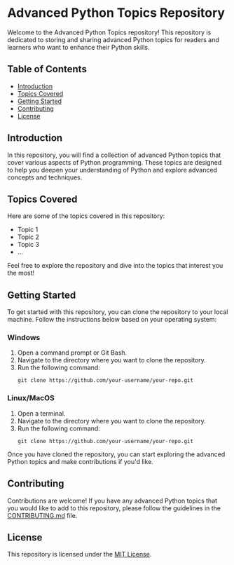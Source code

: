# Advanced Python Topics Repository

Welcome to the Advanced Python Topics repository! This repository is dedicated to storing and sharing advanced Python topics for readers and learners who want to enhance their Python skills.

## Table of Contents

- [Introduction](#introduction)
- [Topics Covered](#topics-covered)
- [Getting Started](#getting-started)
- [Contributing](#contributing)
- [License](#license)

## Introduction

In this repository, you will find a collection of advanced Python topics that cover various aspects of Python programming. These topics are designed to help you deepen your understanding of Python and explore advanced concepts and techniques.

## Topics Covered

Here are some of the topics covered in this repository:

- Topic 1
- Topic 2
- Topic 3
- ...

Feel free to explore the repository and dive into the topics that interest you the most!

## Getting Started

To get started with this repository, you can clone the repository to your local machine. Follow the instructions below based on your operating system:

### Windows

1. Open a command prompt or Git Bash.
2. Navigate to the directory where you want to clone the repository.
3. Run the following command:
    ```
    git clone https://github.com/your-username/your-repo.git
    ```

### Linux/MacOS

1. Open a terminal.
2. Navigate to the directory where you want to clone the repository.
3. Run the following command:
    ```
    git clone https://github.com/your-username/your-repo.git
    ```

Once you have cloned the repository, you can start exploring the advanced Python topics and make contributions if you'd like.

## Contributing

Contributions are welcome! If you have any advanced Python topics that you would like to add to this repository, please follow the guidelines in the [CONTRIBUTING.md](CONTRIBUTING.md) file.

## License

This repository is licensed under the [MIT License](LICENSE).

